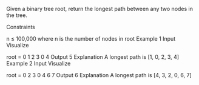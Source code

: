 Given a binary tree root, return the longest path between any two nodes in the tree.

Constraints

n ≤ 100,000 where n is the number of nodes in root
Example 1
Input
Visualize

root =
0
1
2
3
0
4
Output
5
Explanation
A longest path is [1, 0, 2, 3, 4]
Example 2
Input
Visualize

root =
0
2
3
0
4
6
7
Output
6
Explanation
A longest path is [4, 3, 2, 0, 6, 7]
